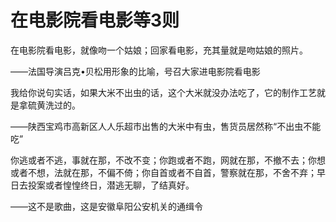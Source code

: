 # 在电影院看电影等3则

在电影院看电影，就像吻一个姑娘；回家看电影，充其量就是吻姑娘的照片。 

——法国导演吕克•贝松用形象的比喻，号召大家进电影院看电影 

我给你说句实话，如果大米不出虫的话，这个大米就没办法吃了，它的制作工艺就是拿硫黄洗过的。 

——陕西宝鸡市高新区人人乐超市出售的大米中有虫，售货员居然称“不出虫不能吃” 

你逃或者不逃，事就在那，不改不变；你跑或者不跑，网就在那，不撤不去；你想或者不想，法就在那，不偏不倚；你自首或者不自首，警察就在那，不舍不弃；早日去投案或者惶惶终日，潜逃无聊，了结真好。 

——这不是歌曲，这是安徽阜阳公安机关的通缉令